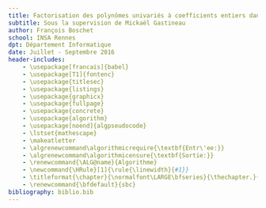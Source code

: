 ```yaml
---
title: Factorisation des polynômes univariés à coefficients entiers dans TRIP
subtitle: Sous la supervision de Mickaël Gastineau
author: François Boschet
school: INSA Rennes
dpt: Département Informatique
date: Juillet - Septembre 2016
header-includes:
    - \usepackage[francais]{babel}
    - \usepackage[T1]{fontenc}
    - \usepackage{titlesec}
    - \usepackage{listings}
    - \usepackage{graphicx}
    - \usepackage{fullpage}
    - \usepackage{concrete}
    - \usepackage{algorithm}
    - \usepackage[noend]{algpseudocode}
    - \lstset{mathescape}
    - \makeatletter
    - \algrenewcommand\algorithmicrequire{\textbf{Entr\'ee:}}
    - \algrenewcommand\algorithmicensure{\textbf{Sortie:}}
    - \renewcommand{\ALG@name}{Algorithme}
    - \newcommand{\HRule}[1]{\rule{\linewidth}{#1}}
    - \titleformat{\chapter}{\normalfont\LARGE\bfseries}{\thechapter.}{1em}{}
    - \renewcommand{\bfdefault}{sbc}
bibliography: biblio.bib
---
```



